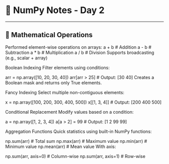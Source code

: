# 📘 NumPy Notes - Day 2

---

## 🔢 Mathematical Operations

Performed element-wise operations on arrays:
a + b     # Addition
a - b     # Subtraction
a * b     # Multiplication
a / b     # Division
Supports broadcasting (e.g., scalar + array)

Boolean Indexing
Filter elements using conditions:

arr = np.array([10, 20, 30, 40])
arr[arr > 25]   # Output: [30 40]
Creates a Boolean mask and returns only True elements.

Fancy Indexing
Select multiple non-contiguous elements:

x = np.array([100, 200, 300, 400, 500])
x[[1, 3, 4]]  # Output: [200 400 500]

Conditional Replacement
Modify values based on a condition:

a = np.array([1, 2, 3, 4])
a[a > 2] = 99  # Output: [1 2 99 99]

Aggregation Functions
Quick statistics using built-in NumPy functions:


np.sum(arr)       # Total sum
np.max(arr)       # Maximum value
np.min(arr)       # Minimum value
np.mean(arr)      # Mean value
With axis:

np.sum(arr, axis=0)   # Column-wise
np.sum(arr, axis=1)   # Row-wise